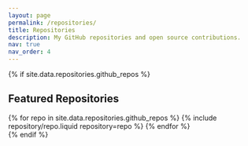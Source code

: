 ```yaml
---
layout: page
permalink: /repositories/
title: Repositories
description: My GitHub repositories and open source contributions.
nav: true
nav_order: 4
---
```


{% if site.data.repositories.github_repos %}

## Featured Repositories

<div class="repositories d-flex flex-wrap flex-md-row flex-column justify-content-between align-items-center">
  {% for repo in site.data.repositories.github_repos %}
    {% include repository/repo.liquid repository=repo %}
  {% endfor %}
</div>
{% endif %}
